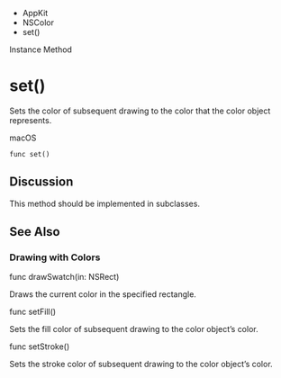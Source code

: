 

- AppKit
- NSColor
-  set() 

Instance Method

# set()

Sets the color of subsequent drawing to the color that the color object represents.

macOS

``` source
func set()
```

## Discussion

This method should be implemented in subclasses.

## See Also

### Drawing with Colors

func drawSwatch(in: NSRect)

Draws the current color in the specified rectangle.

func setFill()

Sets the fill color of subsequent drawing to the color object’s color.

func setStroke()

Sets the stroke color of subsequent drawing to the color object’s color.

